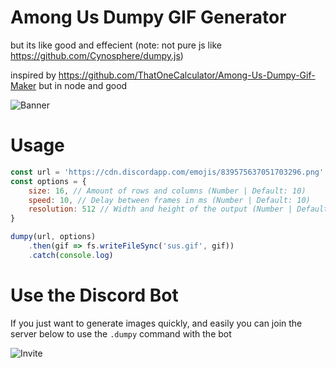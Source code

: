 # Among Us Dumpy GIF Generator
but its like good and effecient (note: not pure js like https://github.com/Cynosphere/dumpy.js)

inspired by https://github.com/ThatOneCalculator/Among-Us-Dumpy-Gif-Maker but in node and good

![Banner](https://cdn.discordapp.com/attachments/825265084270903306/847964996956192818/dumpy.gif)

# Usage

```js
const url = 'https://cdn.discordapp.com/emojis/839575637051703296.png' // Image to use (HTML image source)
const options = {
    size: 16, // Amount of rows and columns (Number | Default: 10)
    speed: 10, // Delay between frames in ms (Number | Default: 10)
    resolution: 512 // Width and height of the output (Number | Default: 1080)
}

dumpy(url, options)
    .then(gif => fs.writeFileSync('sus.gif', gif))
    .catch(console.log)
```

# Use the Discord Bot

If you just want to generate images quickly, and easily you can join the server below to use the `.dumpy` command with the bot

![Invite](http://inv.wtf/widget/qs)